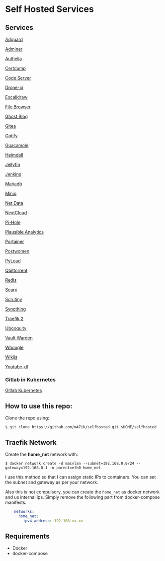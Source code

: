 # Self Hosted Services 

## Services 

[Adguard](/services/adguard.yml)

[Adminer](/services/adminer.yml)

[Authelia](/services/sso.yml)

[Certdump](/services/certdumper.yml)

[Code Server](/services/code.yml)

[Drone-ci](/services/drone-ci.yml)

[Excalidraw](/services/excalidraw.yml)

[File Browser](services/filebrowser.yml)

[Ghost Blog](services/ghost-blog.yml)

[Gitea](/services/gitea.yml)

[Gotify](/services/gotify.yml)

[Guacamole](/services/guacamole.yml)

[Heimdall](/services/heimdall.yml)

[Jellyfin](/services/jellyfin.yml)

[Jenkins](/services/jenkins.yml)

[Mariadb](/services/mariadb.yml)

[Minio](/services/minio.yml)

[Net Data](services/netdata.yml)

[NextCloud](/services/nextcloud.yml)

[Pi-Hole](services/pihole.yml)

[Plausible Analytics](/services/plausible-analytics.yml)

[Portainer](/services/portainer.yml)

[Postwomen](/services/postwomen.yml)

[PyLoad](services/pyload.yml)

[Qbittorrent](/services/qbittorrent.yml)

[Redis](/services/redis.yml)

[Searx](/services/find.yml)

[Scrutiny](/services/scrutiny.yml)

[Syncthing](/services/synthing.yml)

[Traefik 2](/services/traefik2.yml)

[Ubooquity](/services/ubooquity.yml)

[Vault Warden](/services/vaultwarden.yml)

[Whoogle](/services/whoogle.yml)

[Wikijs](/services/wikijs.yml)

[Youtube-dl](/services/youtube-dl.yml)

### Gitlab in Kubernetes
[Gitlab Kubernetes](https://github.com/kha7iq/gitlab-k8s)

## How to use this repo:

Clone the repo using:

```
$ git clone https://github.com/m47ik/selfhosted.git $HOME/selfhosted
```


## Traefik Network

Create the **home_net** network with:

```
$ docker network create -d macvlan --subnet=192.168.0.0/24 --gateway=192.168.0.1 -o parent=eth0 home_net
```

I use this method so that I can assign static IPs to containers. You can set the subnet and gateway as per your network.

Also this is not compulsory, you can create the `home_net` as docker network and us internal ips. Simply remove the following part from docker-compose manifests.
```yaml
    networks:
      home_net:
        ipv4_address: 192.168.xx.xx
```

## Requirements
* Docker
* docker-compose
